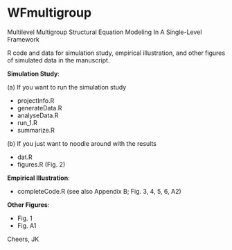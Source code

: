 # WFmultigroup

Multilevel Multigroup Structural Equation Modeling In A Single-Level Framework

R code and data for simulation study, empirical illustration, and other figures of simulated data in the manuscript.


**Simulation Study**:

(a) If you want to run the simulation study
-  projectInfo.R
-  generateData.R
-  analyseData.R
-  run_1.R
-  summarize.R

(b) If you just want to noodle around with the results
-  dat.R
-  figures.R (Fig. 2)


**Empirical Illustration**:

- completeCode.R (see also Appendix B; Fig. 3, 4, 5, 6, A2)


**Other Figures**:

- Fig. 1
- Fig. A1

Cheers,
JK
